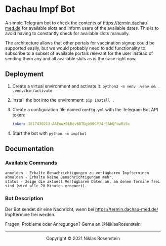 # Dachau Impf Bot

A simple Telegram bot to check the contents of https://termin.dachau-med.de for available slots and
inform users of the available dates. This is to avoid having to constantly check for available slots
manually.

The architecture allows that other portals for vaccination signup could be supported easily, but we
would probably need to add functionality to subscribe to a subset of available portals relevant for
the user instead of sending them any and all available slots as is the case right now.

## Deployment

1. Create a virtual environment and activate it: `python3 -m venv .venv && . .venv/bin/activate`
2. Install the bot into the environment: `pip install .`
3. Create a configuration file named `config.yml` with the Telegram Bot API token:

    ```yml
    token: 1817430213:AAEowX5LBdv6DTDgb90CPJ4rEAbQFowRi5o
    ```

4. Start the bot with `python -m impfbot`

## Documentation

### Available Commands

```
anmelden - Erhalte Benachrichtigungen zu verfügbaren Impfterminen.
abmelden - Erhalte keine Benachrichtigungen mehr.
status - Zeige die aktuell Verfügbaren Daten an, an denen Termine frei sind (wird alle 20 Minuten erneuert).
```

### Bot Description

Der Bot sendet dir eine Nachricht, wenn bei https://termin.dachau-med.de/ Impftermine frei werden.

Fragen, Probleme oder Anregungen? Gerne an @NiklasRosenstein

---

<p align="center">Copyright &copy; 2021 Niklas Rosenstein</p>
